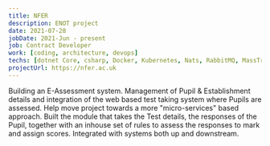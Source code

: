 ```yaml
---
title: NFER
description: ENOT project
date: 2021-07-28
jobDate: 2021-Jun - present
job: Contract Developer
work: [coding, architecture, devops]
techs: [dotnet Core, csharp, Docker, Kubernetes, Nats, RabbitMQ, MassTransit, Azure devops]
projectUrl: https://nfer.ac.uk
---
```


Building an E-Assessment system.
Management of Pupil & Establishment details and integration of the web based test taking system where Pupils are assessed.
Help move project towards a more "micro-services" based approach.
Built the module that takes the Test details, the responses of the Pupil, together with an inhouse set of rules to assess the responses to mark and assign scores.
Integrated with systems both up and downstream.